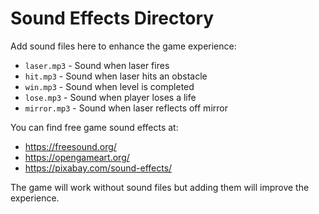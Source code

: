 # Sound Effects Directory

Add sound files here to enhance the game experience:

- `laser.mp3` - Sound when laser fires
- `hit.mp3` - Sound when laser hits an obstacle  
- `win.mp3` - Sound when level is completed
- `lose.mp3` - Sound when player loses a life
- `mirror.mp3` - Sound when laser reflects off mirror

You can find free game sound effects at:
- https://freesound.org/
- https://opengameart.org/
- https://pixabay.com/sound-effects/

The game will work without sound files but adding them will improve the experience.

